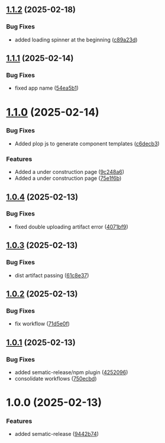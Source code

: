 ## [1.1.2](https://github.com/feixie1980/ai-duel/compare/v1.1.1...v1.1.2) (2025-02-18)


### Bug Fixes

* added loading spinner at the beginning ([c89a23d](https://github.com/feixie1980/ai-duel/commit/c89a23d1293a24bd5d655114023da5c9ad4f7431))

## [1.1.1](https://github.com/feixie1980/ai-duel/compare/v1.1.0...v1.1.1) (2025-02-14)


### Bug Fixes

* fixed app name ([54ea5b1](https://github.com/feixie1980/ai-duel/commit/54ea5b1b66bd6066ab9c89192d6af88c41c4f445))

# [1.1.0](https://github.com/feixie1980/ai-duel/compare/v1.0.4...v1.1.0) (2025-02-14)


### Bug Fixes

* Added plop js to generate component templates ([c6decb3](https://github.com/feixie1980/ai-duel/commit/c6decb3c214af2104e4a86289f75751657513bbd))


### Features

* Added a under construction page ([9c248a6](https://github.com/feixie1980/ai-duel/commit/9c248a69e43435dcba36b49bc01830d05b9879aa))
* Added a under construction page ([75e1f6b](https://github.com/feixie1980/ai-duel/commit/75e1f6bf69180395173971876db7f1cfb344567a))

## [1.0.4](https://github.com/feixie1980/coding-ai-chat/compare/v1.0.3...v1.0.4) (2025-02-13)


### Bug Fixes

* fixed double uploading artifact error ([4071bf9](https://github.com/feixie1980/coding-ai-chat/commit/4071bf984375cb4e13314c7212471a95ec1e3155))

## [1.0.3](https://github.com/feixie1980/coding-ai-chat/compare/v1.0.2...v1.0.3) (2025-02-13)


### Bug Fixes

* dist artifact passing ([61c8e37](https://github.com/feixie1980/coding-ai-chat/commit/61c8e37a629d78595d13d244328937b1382d1963))

## [1.0.2](https://github.com/feixie1980/coding-ai-chat/compare/v1.0.1...v1.0.2) (2025-02-13)


### Bug Fixes

* fix workflow ([71d5e0f](https://github.com/feixie1980/coding-ai-chat/commit/71d5e0fe3f070d3279c38b0f22243f81e395fe07))

## [1.0.1](https://github.com/feixie1980/coding-ai-chat/compare/v1.0.0...v1.0.1) (2025-02-13)


### Bug Fixes

* added sematic-release/npm plugin ([4252096](https://github.com/feixie1980/coding-ai-chat/commit/425209694f48dd622d8e813b791d5ce5562fc01f))
* consolidate workflows ([750ecbd](https://github.com/feixie1980/coding-ai-chat/commit/750ecbd958fd13f2ecb5b7a171833deb256f6102))

# 1.0.0 (2025-02-13)


### Features

* added sematic-release ([9442b74](https://github.com/feixie1980/coding-ai-chat/commit/9442b74b95eada7e54ffd51bea95174e9d0e265b))
